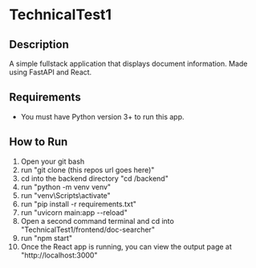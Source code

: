 # TechnicalTest1

## Description
A simple fullstack application that displays document information.  Made using FastAPI and React.

## Requirements
* You must have Python version 3+ to run this app.

## How to Run
1. Open your git bash
1. run "git clone (this repos url goes here)"
2. cd into the backend directory "cd /backend"
3. run "python -m venv venv"
4. run "venv\Scripts\activate"
5. run "pip install -r requirements.txt"
6. run "uvicorn main:app --reload"
7. Open a second command terminal and cd into "TechnicalTest1/frontend/doc-searcher"
8. run "npm start"
9. Once the React app is running, you can view the output page at "http://localhost:3000"
